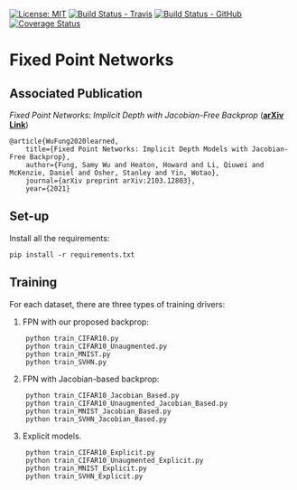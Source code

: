 [![License: MIT](https://img.shields.io/badge/License-MIT-yellow.svg)](https://opensource.org/licenses/MIT)
[![Build Status - Travis](https://travis-ci.org/howardheaton/fixed_point_networks.svg?branch=master)](https://travis-ci.org/howardheaton/fixed_point_networks)
[![Build Status - GitHub](https://github.com/howardheaton/pytesting/workflows/pytesting/badge.svg)](https://github.com/howardheaton/fixed_point_networks/actions?query=workflow%3Apytesting)
[![Coverage Status](https://coveralls.io/repos/github/howardheaton/fixed_point_networks/badge.svg?branch=master)](https://coveralls.io/github/howardheaton/fixed_point_networks?branch=master)

# Fixed Point Networks


## Associated Publication

_Fixed Point Networks: Implicit Depth with Jacobian-Free Backprop_ (**[arXiv Link](https://arxiv.org/pdf/2103.12803.pdf)**)

    @article{WuFung2020learned,
        title={Fixed Point Networks: Implicit Depth Models with Jacobian-Free Backprop},
        author={Fung, Samy Wu and Heaton, Howard and Li, Qiuwei and McKenzie, Daniel and Osher, Stanley and Yin, Wotao},
        journal={arXiv preprint arXiv:2103.12803},
        year={2021}


## Set-up

Install all the requirements:
```
pip install -r requirements.txt 
```

## Training 

For each dataset, there are three types of training drivers: 
1) FPN with our proposed backprop:
```
	python train_CIFAR10.py
	python train_CIFAR10_Unaugmented.py
	python train_MNIST.py
	python train_SVHN.py
```
2) FPN with Jacobian-based backprop:
```
	python train_CIFAR10_Jacobian_Based.py
	python train_CIFAR10_Unaugmented_Jacobian_Based.py
	python train_MNIST_Jacobian_Based.py
	python train_SVHN_Jacobian_Based.py
```
3) Explicit models. 
```
	python train_CIFAR10_Explicit.py
	python train_CIFAR10_Unaugmented_Explicit.py
	python train_MNIST_Explicit.py
	python train_SVHN_Explicit.py
```

